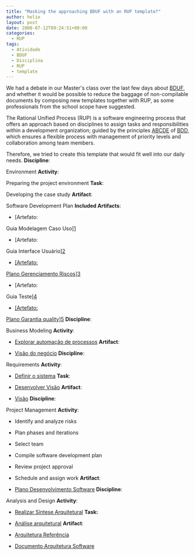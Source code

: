 ```yaml
---
title: "Masking the approaching BDUF with an RUP template?"
author: helio
layout: post
date: 2008-07-12T09:24:51+00:00
categories:
  - RUP
tags:
  - Atividade
  - BDUF
  - Disciplina
  - RUP
  - template
---
```


We had a debate in our Master's class over the last few days about <a href="http://en.wikipedia.org/wiki/Big_Design_Up_Front" title="Big Design Up Front" target="_blank">BDUF</a>, and whether it would be possible to reduce the baggage of non-compilable documents by composing new templates together with RUP, as some professionals from the school scope have suggested.

The Rational Unified Process (RUP) is a software engineering process that offers an approach based on disciplines to assign tasks and responsibilities within a development organization; guided by the principles <a href="http://www.ibm.com/developerworks/rational/library/oct05/kroll/index.html" title="ABCDE" target="_blank">ABCDE</a> of <a href="http://www.devx.com/ibm/Article/30308" title="Business Driven Development" target="_blank">BDD</a>, which ensures a flexible process with management of priority levels and collaboration among team members.

Therefore, we tried to create this template that would fit well into our daily needs. **Discipline**:

Environment **Activity**:

Preparing the project environment **Task**:

Developing the case study **Artifact**:

Software Development Plan **Included Artifacts**:

 - [Artefato:

Guia Modelagem Caso Uso][1]

 - [Artefato:

Guia Interface Usuário][2]

 - <u>[<u>Artefato:

Plano Gerenciamento Riscos</u>][3]</u>

 - [Artefato:

Guia Teste][4]

 - <u>[<u>Artefato:

Plano Garantia quality</u>][5]</u> **Discipline**:

Business Modeling **Activity**:

 - [Explorar automação de processos][6] **Artifact**:

 - [Visão do negócio][7] **Discipline**:

Requirements **Activity**:

 - [Definir o sistema][8] **Task**:

 - [Desenvolver Visão][9] **Artifact**:

 - [Visão][10] **Discipline**:

Project Management **Activity**:

 - Identify and analyze risks

 - Plan phases and iterations

 - Select team

 - Compile software development plan

 - Review project approval

 - Schedule and assign work **Artifact**:

 - [Plano Desenvolvimento Software][11] **Discipline**:

Analysis and Design **Activity**:

 - [Realizar Síntese Arquitetural][12] **Task:**

 - <a href="http://www.wthreex.com/rup/process/activity/ac_arcan.htm" target="_blank">Análise arquitetural</a> **Artifact**:

 - [Arquitetura Referência][13]

 - [Documento Arquitetura Software][14]

[2]: http://www.wthreex.com/rup/process/artifact/ar_uigls.htm

[8]: http://www.wthreex.com/rup/process/workflow/requirem/wfs_defs.htm

[3]: http://www.wthreex.com/rup/process/artifact/ar_riskpl.htm

[1]: http://www.wthreex.com/rup/process/artifact/ar_ucmgl.htm

[5]: http://www.wthreex.com/rup/process/artifact/ar_qapl.htm

[12]: http://www.wthreex.com/rup/process/workflow/ana_desi/wfs_archsyn.htm

[6]: http://www.wthreex.com/rup/process/workflow/busmodel/wfs_prep.htm

[14]: http://www.wthreex.com/rup/process/artifact/ar_sadoc.htm

[4]: http://www.wthreex.com/rup/process/artifact/ar_tstgl.htm

[9]: http://www.wthreex.com/rup/process/activity/ac_dvisn.htm

[10]: http://www.wthreex.com/rup/process/artifact/ar_vsion.htm

[7]: http://www.wthreex.com/rup/process/artifact/ar_bvsio.htm

[13]: http://www.wthreex.com/rup/process/artifact/ar_refarch.htm

[11]: http://www.wthreex.com/rup/process/artifact/ar_sdp.htm